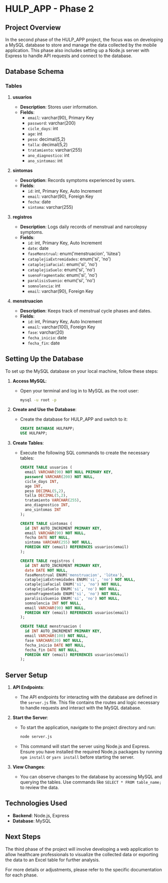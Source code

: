 # HULP_APP - Phase 2

## Project Overview

In the second phase of the HULP_APP project, the focus was on developing a MySQL database to store and manage the data collected by the mobile application. This phase also includes setting up a Node.js server with Express to handle API requests and connect to the database.

## Database Schema

### Tables

1. **usuarios**
   - **Description**: Stores user information.
   - **Fields**:
     - `email`: varchar(90), Primary Key
     - `password`: varchar(200)
     - `cicle_days`: int
     - `age`: int
     - `peso`: decimal(5,2)
     - `talla`: decimal(5,2)
     - `tratamiento`: varchar(255)
     - `ano_diagnostico`: int
     - `ano_sintomas`: int

2. **sintomas**
   - **Description**: Records symptoms experienced by users.
   - **Fields**:
     - `id`: int, Primary Key, Auto Increment
     - `email`: varchar(90), Foreign Key
     - `fecha`: date
     - `sintoma`: varchar(255)

3. **registros**
   - **Description**: Logs daily records of menstrual and narcolepsy symptoms.
   - **Fields**:
     - `id`: int, Primary Key, Auto Increment
     - `date`: date
     - `faseMenstrual`: enum('menstruacion', 'lútea')
     - `cataplejiaExtremidades`: enum('si', 'no')
     - `cataplejiaFacial`: enum('si', 'no')
     - `cataplejiaSuelo`: enum('si', 'no')
     - `suenoFragmentado`: enum('si', 'no')
     - `paralisisSuenio`: enum('si', 'no')
     - `somnolencia`: int
     - `email`: varchar(90), Foreign Key

4. **menstruacion**
   - **Description**: Keeps track of menstrual cycle phases and dates.
   - **Fields**:
     - `id`: int, Primary Key, Auto Increment
     - `email`: varchar(100), Foreign Key
     - `fase`: varchar(20)
     - `fecha_inicio`: date
     - `fecha_fin`: date

## Setting Up the Database

To set up the MySQL database on your local machine, follow these steps:

1. **Access MySQL**:
   - Open your terminal and log in to MySQL as the root user:

     ```sh
     mysql -u root -p
     ```

2. **Create and Use the Database**:
   - Create the database for HULP_APP and switch to it:

     ```sql
     CREATE DATABASE HULPAPP;
     USE HULPAPP;
     ```

3. **Create Tables**:
   - Execute the following SQL commands to create the necessary tables:

     ```sql
     CREATE TABLE usuarios (
       email VARCHAR(90) NOT NULL PRIMARY KEY,
       password VARCHAR(200) NOT NULL,
       cicle_days INT,
       age INT,
       peso DECIMAL(5,2),
       talla DECIMAL(5,2),
       tratamiento VARCHAR(255),
       ano_diagnostico INT,
       ano_sintomas INT
     );

     CREATE TABLE sintomas (
       id INT AUTO_INCREMENT PRIMARY KEY,
       email VARCHAR(90) NOT NULL,
       fecha DATE NOT NULL,
       sintoma VARCHAR(255) NOT NULL,
       FOREIGN KEY (email) REFERENCES usuarios(email)
     );

     CREATE TABLE registros (
       id INT AUTO_INCREMENT PRIMARY KEY,
       date DATE NOT NULL,
       faseMenstrual ENUM('menstruacion', 'lútea'),
       cataplejiaExtremidades ENUM('si', 'no') NOT NULL,
       cataplejiaFacial ENUM('si', 'no') NOT NULL,
       cataplejiaSuelo ENUM('si', 'no') NOT NULL,
       suenoFragmentado ENUM('si', 'no') NOT NULL,
       paralisisSuenio ENUM('si', 'no') NOT NULL,
       somnolencia INT NOT NULL,
       email VARCHAR(90) NOT NULL,
       FOREIGN KEY (email) REFERENCES usuarios(email)
     );

     CREATE TABLE menstruacion (
       id INT AUTO_INCREMENT PRIMARY KEY,
       email VARCHAR(100) NOT NULL,
       fase VARCHAR(20) NOT NULL,
       fecha_inicio DATE NOT NULL,
       fecha_fin DATE NOT NULL,
       FOREIGN KEY (email) REFERENCES usuarios(email)
     );
     ```

## Server Setup

1. **API Endpoints**:
   - The API endpoints for interacting with the database are defined in the `server.js` file. This file contains the routes and logic necessary to handle requests and interact with the MySQL database.

2. **Start the Server**:
   - To start the application, navigate to the project directory and run:

     ```sh
     node server.js
     ```

   - This command will start the server using Node.js and Express. Ensure you have installed the required Node.js packages by running `npm install` or `yarn install` before starting the server.

3. **View Changes**:
   - You can observe changes to the database by accessing MySQL and querying the tables. Use commands like `SELECT * FROM table_name;` to review the data.

## Technologies Used

- **Backend**: Node.js, Express
- **Database**: MySQL

## Next Steps

The third phase of the project will involve developing a web application to allow healthcare professionals to visualize the collected data or exporting the data to an Excel table for further analysis.

For more details or adjustments, please refer to the specific documentation for each phase.


